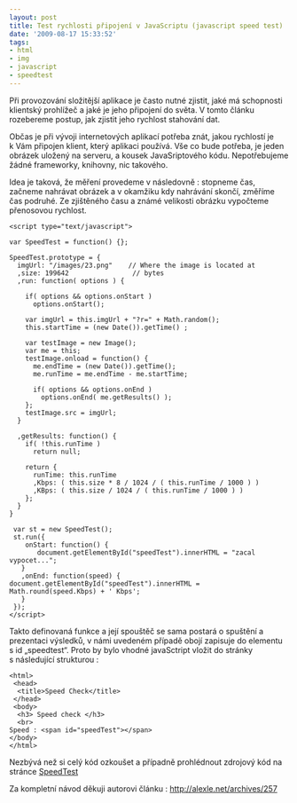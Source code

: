 ```yaml
---
layout: post
title: Test rychlosti připojení v JavaScriptu (javascript speed test)
date: '2009-08-17 15:33:52'
tags:
- html
- img
- javascript
- speedtest
---
```


Při provozování složitější aplikace je často nutné zjistit, jaké
má schopnosti klientský prohlížeč a jaké je jeho připojení do světa.
V tomto článku rozebereme postup, jak zjistit jeho rychlost stahování
dat.


<p>Občas je při vývoji internetových aplikací potřeba znát, jakou
rychlostí je k Vám připojen klient, který aplikaci používá. Vše co
bude potřeba, je jeden obrázek uložený na serveru, a kousek JavaSriptového
kódu. Nepotřebujeme žádné frameworky, knihovny, nic takového.</p>

<p>Idea je taková, že měření provedeme v následovně : stopneme čas,
začneme nahrávat obrázek a v okamžiku kdy nahrávání skončí,
změříme čas podruhé. Ze zjištěného času a známé velikosti obrázku
vypočteme přenosovou rychlost.</p>

<pre><code>&lt;script type=&quot;text/javascript&quot;&gt;

var SpeedTest = function() {};

SpeedTest.prototype = {
  imgUrl: &quot;/images/23.png&quot;    // Where the image is located at
  ,size: 199642                // bytes
  ,run: function( options ) {

    if( options &amp;&amp; options.onStart )
      options.onStart();

    var imgUrl = this.imgUrl + &quot;?r=&quot; + Math.random();
    this.startTime = (new Date()).getTime() ;

    var testImage = new Image();
    var me = this;
    testImage.onload = function() {
      me.endTime = (new Date()).getTime();
      me.runTime = me.endTime - me.startTime;

      if( options &amp;&amp; options.onEnd )
        options.onEnd( me.getResults() );
    };
    testImage.src = imgUrl;
  }

  ,getResults: function() {
    if( !this.runTime )
      return null;

    return {
      runTime: this.runTime
      ,Kbps: ( this.size * 8 / 1024 / ( this.runTime / 1000 ) )
      ,KBps: ( this.size / 1024 / ( this.runTime / 1000 ) )
    };
  }
}

 var st = new SpeedTest();
 st.run({
    onStart: function() {
       document.getElementById(&quot;speedTest&quot;).innerHTML = &quot;zacal vypocet...&quot;;
   }
   ,onEnd: function(speed) {
document.getElementById(&quot;speedTest&quot;).innerHTML = Math.round(speed.Kbps) + ' Kbps';
   }
 });
&lt;/script&gt;
</code></pre>

<p>Takto definovaná funkce a její spouštěč se sama postará
o spuštění a prezentaci výsledků, v námi uvedeném případě
obojí zapisuje do elementu s id „speedtest“. Proto by bylo
vhodné javaSctript vložit do stránky s následující strukturou :</p>

<pre><code>&lt;html&gt;
 &lt;head&gt;
  &lt;title&gt;Speed Check&lt;/title&gt;
 &lt;/head&gt;
 &lt;body&gt;
  &lt;h3&gt; Speed check &lt;/h3&gt;
  &lt;br&gt;
Speed : &lt;span id=&quot;speedTest&quot;&gt;&lt;/span&gt;
&lt;/body&gt;
&lt;/html&gt;
</code></pre>

<p>Nezbývá než si celý kód ozkoušet a případně prohlédnout zdrojový
kód na stránce <a href="/examples/speedcheck/speedcheck.html">SpeedTest</a></p>

<p>Za kompletní návod děkuji autorovi článku : <a
href="http://alexle.net/archives/257">http://alexle­.net/archives/257</a></p>

